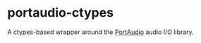 portaudio-ctypes
================

A ctypes-based wrapper around the [PortAudio](http://www.portaudio.com/) audio I/O library.
